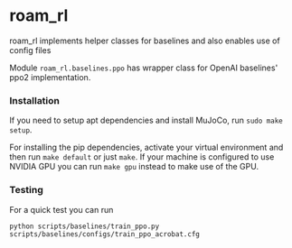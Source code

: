 # roam_rl

roam_rl implements helper classes for baselines and also enables use of config files  

Module `roam_rl.baselines.ppo` has wrapper class for OpenAI baselines' ppo2 implementation.

### Installation 

If you need to setup apt dependencies and install MuJoCo, run `sudo make setup`.  

For installing the pip dependencies, activate your virtual environment and then run `make default` or just `make`. If your machine is configured to use NVIDIA GPU you can run `make gpu` instead to make use of the GPU.

### Testing
For a quick test you can run

`python scripts/baselines/train_ppo.py scripts/baselines/configs/train_ppo_acrobat.cfg`